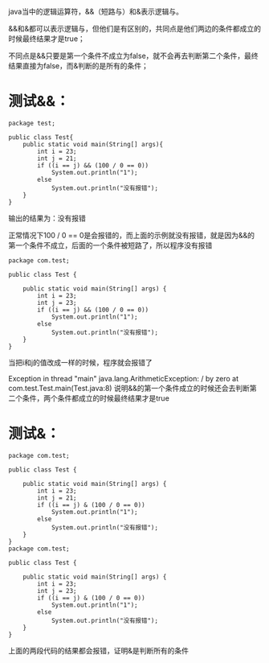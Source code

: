 # 
java当中的逻辑运算符，&&（短路与）和&表示逻辑与。

&&和&都可以表示逻辑与，但他们是有区别的，共同点是他们两边的条件都成立的时候最终结果才是true；

不同点是&&只要是第一个条件不成立为false，就不会再去判断第二个条件，最终结果直接为false，而&判断的是所有的条件；

# 测试&&：
```
package test;
 
public class Test{
	public static void main(String[] args){
		int i = 23;
		int j = 21;
		if ((i == j) && (100 / 0 == 0))
			System.out.println("1");
		else
			System.out.println("没有报错");
	}
}
```
输出的结果为：没有报错

正常情况下100 / 0 == 0是会报错的，而上面的示例就没有报错，就是因为&&的第一个条件不成立，后面的一个条件被短路了，所以程序没有报错

```
package com.test;
 
public class Test {
 
	public static void main(String[] args) {
		int i = 23;
		int j = 23;
		if ((i == j) && (100 / 0 == 0))
			System.out.println("1");
		else
			System.out.println("没有报错");
	}
}
```
当把i和j的值改成一样的时候，程序就会报错了

Exception in thread "main" java.lang.ArithmeticException: / by zero
	at com.test.Test.main(Test.java:8)
说明&&的第一个条件成立的时候还会去判断第二个条件，两个条件都成立的时候最终结果才是true

# 测试&：
```
package com.test;
 
public class Test {
 
	public static void main(String[] args) {
		int i = 23;
		int j = 21;
		if ((i == j) & (100 / 0 == 0))
			System.out.println("1");
		else
			System.out.println("没有报错");
	}
}
package com.test;
```
```
public class Test {
 
	public static void main(String[] args) {
		int i = 23;
		int j = 23;
		if ((i == j) & (100 / 0 == 0))
			System.out.println("1");
		else
			System.out.println("没有报错");
	}
}
```
上面的两段代码的结果都会报错，证明&是判断所有的条件